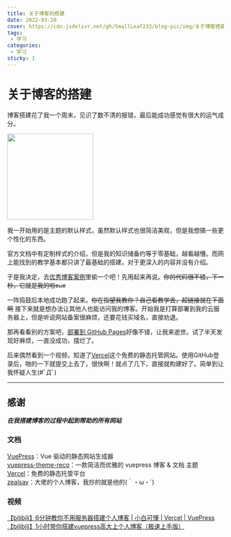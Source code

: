 ```yaml
---
title: 关于博客的搭建
date: 2022-03-20
cover: https://cdn.jsdelivr.net/gh/SmallLeaf233/blog-pic/img/关于博客搭建.JPG
tags:
 - 学习
categories:
 - 学习
sticky: 1
---
```

# 关于博客的搭建

博客搭建花了我一个周末，见识了数不清的报错，最后能成功感觉有很大的运气成分。

<img src="https://cdn.jsdelivr.net/gh/SmallLeaf233/blog-pic/img/一杯茶一包烟.jpeg" width = "200" height = "200">

我一开始用的是主题的默认样式，虽然默认样式也很简洁美观，但是我想搞一些更个性化的东西。

官方文档中有定制样式的介绍，但是我的知识储备约等于零基础，越看越懵。而网上能找到的教学基本都只讲了最基础的搭建，对于更深入的内容并没有介绍。

于是我决定，去[优秀博客案例](https://vuepress-theme-reco.recoluan.com/views/other/theme-example.html)里偷一个吧！先用起来再说。~~你的代码很不错，下一秒，它就是我的啦ಠᴗಠ~~

一阵捣鼓后本地成功跑了起来。~~你在指望我教你？自己看教学去，超链接就在下面啊~~  接下来就是想办法让其他人也能访问我的博客。开始我是打算部署到我的云服务器上，但是听说网站备案很麻烦，还要花钱买域名，直接劝退。

那再看看别的方案吧，[部署到 GitHub Pages](https://v1.vuepress.vuejs.org/zh/guide/deploy.html#github-pages)好像不错，让我来逝世。试了半天发现好麻烦，一直没成功，摆烂了。

后来偶然看到一个视频，知道了[Vercel](https://vercel.com/)这个免费的静态托管网站。使用GitHub登录后，啪的一下就提交上去了，很快啊！就点了几下，直接就构建好了。简单到让我怀疑人生(#ﾟДﾟ)

---


## 感谢
***在我搭建博客的过程中起到帮助的所有网站***

### 文档

[VuePress](https://v1.vuepress.vuejs.org/zh/)：Vue 驱动的静态网站生成器<br>
[vuepress-theme-reco](https://vuepress-theme-reco.recoluan.com/)：一款简洁而优雅的 vuepress 博客 & 文档 主题<br>
[Vercel](https://vercel.com/)：免费的静态托管平台<br>
[zealsay](https://www.zealsay.com/)：大佬的个人博客，我抄的就是他的(｀・ω・´)

### 视频
[【bilibili】6分钟教你不用服务器搭建个人博客 | 小白可懂 | Vercel | VuePress](https://www.bilibili.com/video/BV17Q4y1Y7LF?share_source=copy_web)<br>
[【bilibili】1小时带你搭建vuepress高大上个人博客（极速上手版）](https://www.bilibili.com/video/BV17t41177cr?share_source=copy_web)